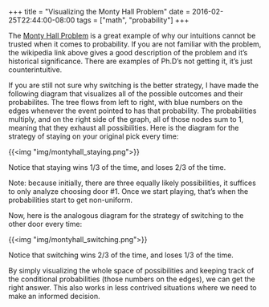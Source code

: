 +++
title = "Visualizing the Monty Hall Problem"
date = 2016-02-25T22:44:00-08:00
tags = ["math", "probability"]
+++

The [Monty Hall Problem](https://en.wikipedia.org/wiki/Monty_Hall_problem) is a great example of why our intuitions cannot be trusted when it comes to probability. If you are not familiar with the problem, the wikipedia link above gives a good description of the problem and it’s historical significance. There are examples of Ph.D’s not getting it, it’s just counterintuitive.

If you are still not sure why switching is the better strategy, I have made the following diagram that visualizes all of the possible outcomes and their probabilites. The tree flows from left to right, with blue numbers on the edges whenever the event pointed to has that probability. The probabilities multiply, and on the right side of the graph, all of those nodes sum to 1, meaning that they exhaust all possibilities. Here is the diagram for the strategy of staying on your original pick every time:

{{<img "img/montyhall_staying.png">}}

Notice that staying wins 1/3 of the time, and loses 2/3 of the time.

Note: because initially, there are three equally likely possibilities, it suffices to only analyze choosing door #1. Once we start playing, that’s when the probabilities start to get non-uniform.

Now, here is the analogous diagram for the strategy of switching to the other door every time:

{{<img "img/montyhall_switching.png">}}

Notice that switching wins 2/3 of the time, and loses 1/3 of the time.

By simply visualizing the whole space of possibilities and keeping track of the conditional probabilities (those numbers on the edges), we can get the right answer. This also works in less contrived situations where we need to make an informed decision.